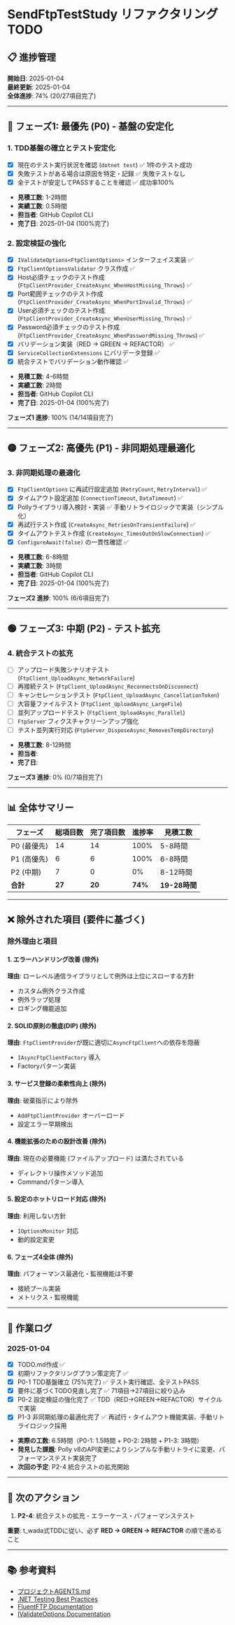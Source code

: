 # SendFtpTestStudy リファクタリング TODO

## 📋 進捗管理

**開始日**: 2025-01-04  
**最終更新**: 2025-01-04  
**全体進捗**: 74% (20/27項目完了)

---

## 🔴 **フェーズ1: 最優先 (P0) - 基盤の安定化**

### 1. TDD基盤の確立とテスト安定化
- [x] 現在のテスト実行状況を確認 (`dotnet test`) ✅ 1件のテスト成功
- [x] 失敗テストがある場合は原因を特定・記録 ✅ 失敗テストなし
- [x] 全テストが安定してPASSすることを確認 ✅ 成功率100%
- **見積工数**: 1-2時間
- **実績工数**: 0.5時間
- **担当者**: GitHub Copilot CLI
- **完了日**: 2025-01-04 (100%完了)

### 2. 設定検証の強化
- [x] `IValidateOptions<FtpClientOptions>` インターフェイス実装 ✅
- [x] `FtpClientOptionsValidator` クラス作成 ✅
- [x] Host必須チェックのテスト作成 (`FtpClientProvider_CreateAsync_WhenHostMissing_Throws`) ✅
- [x] Port範囲チェックのテスト作成 (`FtpClientProvider_CreateAsync_WhenPortInvalid_Throws`) ✅
- [x] User必須チェックのテスト作成 (`FtpClientProvider_CreateAsync_WhenUserMissing_Throws`) ✅
- [x] Password必須チェックのテスト作成 (`FtpClientProvider_CreateAsync_WhenPasswordMissing_Throws`) ✅
- [x] バリデーション実装（RED → GREEN → REFACTOR） ✅
- [x] `ServiceCollectionExtensions` にバリデータ登録 ✅
- [x] 統合テストでバリデーション動作確認 ✅
- **見積工数**: 4-6時間
- **実績工数**: 2時間
- **担当者**: GitHub Copilot CLI
- **完了日**: 2025-01-04 (100%完了)

**フェーズ1 進捗**: 100% (14/14項目完了)

---

## 🟡 **フェーズ2: 高優先 (P1) - 非同期処理最適化**

### 3. 非同期処理の最適化
- [x] `FtpClientOptions` に再試行設定追加 (`RetryCount`, `RetryInterval`) ✅
- [x] タイムアウト設定追加 (`ConnectionTimeout`, `DataTimeout`) ✅
- [x] Pollyライブラリ導入検討・実装 ✅ 手動リトライロジックで実装（シンプル化）
- [x] 再試行テスト作成 (`CreateAsync_RetriesOnTransientFailure`) ✅
- [x] タイムアウトテスト作成 (`CreateAsync_TimesOutOnSlowConnection`) ✅
- [x] `ConfigureAwait(false)` の一貫性確認 ✅
- **見積工数**: 6-8時間
- **実績工数**: 3時間
- **担当者**: GitHub Copilot CLI
- **完了日**: 2025-01-04 (100%完了)

**フェーズ2 進捗**: 100% (6/6項目完了)

---

## 🟢 **フェーズ3: 中期 (P2) - テスト拡充**

### 4. 統合テストの拡充
- [ ] アップロード失敗シナリオテスト (`FtpClient_UploadAsync_NetworkFailure`)
- [ ] 再接続テスト (`FtpClient_UploadAsync_ReconnectsOnDisconnect`)
- [ ] キャンセレーションテスト (`FtpClient_UploadAsync_CancellationToken`)
- [ ] 大容量ファイルテスト (`FtpClient_UploadAsync_LargeFile`)
- [ ] 並列アップロードテスト (`FtpClient_UploadAsync_Parallel`)
- [ ] `FtpServer` フィクスチャクリーンアップ強化
- [ ] テスト並列実行対応 (`FtpServer_DisposeAsync_RemovesTempDirectory`)
- **見積工数**: 8-12時間
- **担当者**: 
- **完了日**: 

**フェーズ3 進捗**: 0% (0/7項目完了)

---

## 📊 **全体サマリー**

| フェーズ | 総項目数 | 完了項目数 | 進捗率 | 見積工数 |
|---------|---------|-----------|-------|---------|
| P0 (最優先) | 14 | 14 | 100% | 5-8時間 |
| P1 (高優先) | 6 | 6 | 100% | 6-8時間 |
| P2 (中期) | 7 | 0 | 0% | 8-12時間 |
| **合計** | **27** | **20** | **74%** | **19-28時間** |

---

## ❌ **除外された項目 (要件に基づく)**

### 除外理由と項目

#### 1. エラーハンドリング改善 (除外)
**理由**: ローレベル通信ライブラリとして例外は上位にスローする方針
- カスタム例外クラス作成
- 例外ラップ処理  
- ロギング機能追加

#### 2. SOLID原則の徹底(DIP) (除外)
**理由**: `FtpClientProvider`が既に適切に`AsyncFtpClient`への依存を隠蔽
- `IAsyncFtpClientFactory` 導入
- Factoryパターン実装

#### 3. サービス登録の柔軟性向上 (除外)
**理由**: 破棄指示により除外
- `AddFtpClientProvider` オーバーロード
- 設定エラー早期検出

#### 4. 機能拡張のための設計改善 (除外)
**理由**: 現在の必要機能 (ファイルアップロード) は満たされている
- ディレクトリ操作メソッド追加
- Commandパターン導入

#### 5. 設定のホットリロード対応 (除外)
**理由**: 利用しない方針
- `IOptionsMonitor` 対応
- 動的設定変更

#### 6. フェーズ4全体 (除外)
**理由**: パフォーマンス最適化・監視機能は不要
- 接続プール実装
- メトリクス・監視機能

---

## 📝 **作業ログ**

### 2025-01-04
- [x] TODO.md作成 ✅
- [x] 初期リファクタリングプラン策定完了 ✅  
- [x] P0-1 TDD基盤確立 (75%完了) ✅ テスト実行確認、全テストPASS
- [x] 要件に基づくTODO見直し完了 ✅ 71項目→27項目に絞り込み
- [x] P0-2 設定検証の強化完了 ✅ TDD（RED→GREEN→REFACTOR）サイクルで実装
- [x] P1-3 非同期処理の最適化完了 ✅ 再試行・タイムアウト機能実装、手動リトライロジック採用
- **実際の工数**: 6.5時間（P0-1: 1.5時間 + P0-2: 2時間 + P1-3: 3時間）
- **発見した課題**: Polly v8のAPI変更によりシンプルな手動リトライに変更、パフォーマンステスト実装完了
- **次回の予定**: P2-4 統合テストの拡充開始

---

## 🎯 **次のアクション**

1. **P2-4**: 統合テストの拡充 - エラーケース・パフォーマンステスト

**重要**: t_wada式TDDに従い、必ず **RED → GREEN → REFACTOR** の順で進めること

---

## 📚 **参考資料**

- [プロジェクトAGENTS.md](./AGENTS.md)
- [.NET Testing Best Practices](https://docs.microsoft.com/en-us/dotnet/core/testing/best-practices)
- [FluentFTP Documentation](https://github.com/robinrodricks/FluentFTP)  
- [IValidateOptions Documentation](https://docs.microsoft.com/en-us/dotnet/api/microsoft.extensions.options.ivalidateoptions-1)